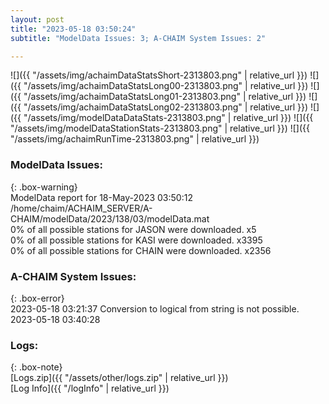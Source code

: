 ```yaml
---
layout: post
title: "2023-05-18 03:50:24"
subtitle: "ModelData Issues: 3; A-CHAIM System Issues: 2"

---
```


![]({{ "/assets/img/achaimDataStatsShort-2313803.png" | relative_url }})
![]({{ "/assets/img/achaimDataStatsLong00-2313803.png" | relative_url }})
![]({{ "/assets/img/achaimDataStatsLong01-2313803.png" | relative_url }})
![]({{ "/assets/img/achaimDataStatsLong02-2313803.png" | relative_url }})
![]({{ "/assets/img/modelDataDataStats-2313803.png" | relative_url }})
![]({{ "/assets/img/modelDataStationStats-2313803.png" | relative_url }})
![]({{ "/assets/img/achaimRunTime-2313803.png" | relative_url }})


### ModelData Issues:  
  
{: .box-warning}  
 ModelData report for 18-May-2023 03:50:12   
 /home/chaim/ACHAIM_SERVER/A-CHAIM/modelData/2023/138/03/modelData.mat   
 0% of all possible stations for JASON were downloaded. x5   
 0% of all possible stations for KASI were downloaded. x3395   
 0% of all possible stations for CHAIN were downloaded. x2356   
  
### A-CHAIM System Issues:  
  
{: .box-error}  
2023-05-18 03:21:37 Conversion to logical from string is not possible.  
2023-05-18 03:40:28   

### Logs:  
  
{: .box-note}  
[Logs.zip]({{ "/assets/other/logs.zip" | relative_url }})  
[Log Info]({{ "/logInfo" | relative_url }})  
